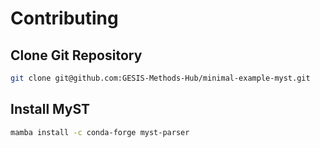 # Contributing

## Clone Git Repository

```bash
git clone git@github.com:GESIS-Methods-Hub/minimal-example-myst.git
```

## Install MyST

```bash
mamba install -c conda-forge myst-parser
```

